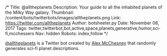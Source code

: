 /*
Title: @alltheplanets
Description: Your guide to all the inhabited planets of the Milky Way galaxy. 
Thumbnail: /content/bots/twitterbots/images/alltheplanets.png
Link: https://twitter.com/alltheplanets
Author: botsheeter.py
Date: November 08, 2017
Tags: twitter,twitterbot,bot,active,space,planets,generative,humor,sci-fi,mcchessers
Nav: hidden
Robots: index,follow
*/

[@alltheplanets](https://twitter.com/alltheplanets) is a Twitter bot created by [Alex McChesney](https://twitter.com/mcchessers) that randomly generates sci-fi planet descriptions.
